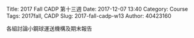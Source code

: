 Title: 2017 Fall CADP 第十三週
Date: 2017-12-07 13:40
Category: Course
Tags: 2017fall, CADP
Slug: 2017-fall-cadp-w13
Author: 40423160


<!-- PELICAN_END_SUMMARY -->

各組討論小鋼球運送機構及期末報告